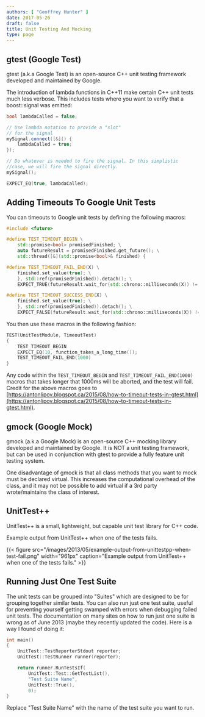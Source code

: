 ```yaml
---
authors: [ "Geoffrey Hunter" ]
date: 2017-05-26
draft: false
title: Unit Testing And Mocking
type: page
---
```


## gtest (Google Test)

gtest (a.k.a Google Test) is an open-source C++ unit testing framework developed and maintained by Google.

The introduction of lambda functions in C++11 make certain C++ unit tests much less verbose. This includes tests where you want to verify that a boost::signal was emitted:

```c++    
bool lambdaCalled = false;

// Use lambda notation to provide a "slot"
// for the signal
mySignal.connect([&]() {
    lambdaCalled = true;
});

// Do whatever is needed to fire the signal. In this simplistic
//case, we will fire the signal directly.
mySignal();

EXPECT_EQ(true, lambdaCalled);
```

## Adding Timeouts To Google Unit Tests

You can timeouts to Google unit tests by defining the following macros:

```c++    
#include <future>

#define TEST_TIMEOUT_BEGIN \
    std::promise<bool> promisedFinished; \
    auto futureResult = promisedFinished.get_future(); \
    std::thread([&](std::promise<bool>& finished) {

#define TEST_TIMEOUT_FAIL_END(X) \
    finished.set_value(true); \
    }, std::ref(promisedFinished)).detach(); \
    EXPECT_TRUE(futureResult.wait_for(std::chrono::milliseconds(X)) != std::future_status::timeout);

#define TEST_TIMEOUT_SUCCESS_END(X) \
    finished.set_value(true); \
    }, std::ref(promisedFinished)).detach(); \
    EXPECT_FALSE(futureResult.wait_for(std::chrono::milliseconds(X)) != std::future_status::timeout);
```

You then use these macros in the following fashion:

```c++    
TEST(UnitTestModule, TimeoutTest)
{
    TEST_TIMEOUT_BEGIN
    EXPECT_EQ(10, function_takes_a_long_time());
    TEST_TIMEOUT_FAIL_END(1000)
}
```

Any code within the `TEST_TIMEOUT_BEGIN` and `TEST_TIMEOUT_FAIL_END(1000)` macros that takes longer that 1000ms will be aborted, and the test will fail. Credit for the above macros goes to [https://antonlipov.blogspot.ca/2015/08/how-to-timeout-tests-in-gtest.html](https://antonlipov.blogspot.ca/2015/08/how-to-timeout-tests-in-gtest.html).

## gmock (Google Mock)

gmock (a.k.a Google Mock) is an open-source C++ mocking library developed and maintained by Google. It is NOT a unit testing framework, but can be used  in conjunction with gtest to provide a fully feature unit testing system.

One disadvantage of gmock is that all class methods that you want to mock must be declared virtual. This increases the computational overhead of the class, and it may not be possible to add virtual if a 3rd party wrote/maintains the class of interest.

## UnitTest++

UnitTest++ is a small, lightweight, but capable unit test library for C++ code.

Example output from UnitTest++ when one of the tests fails.

{{< figure src="/images/2013/05/example-output-from-unittestpp-when-test-fail.png" width="961px" caption="Example output from UnitTest++ when one of the tests fails."  >}}

## Running Just One Test Suite

The unit tests can be grouped into "Suites" which are designed to be for grouping together similar tests. You can also run just one test suite, useful for preventing yourself getting swamped with errors when debugging failed unit tests. The documentation on many sites on how to run just one suite is wrong as of June 2013 (maybe they recently updated the code). Here is a way I found of doing it:

```c++    
int main()
{
    UnitTest::TestReporterStdout reporter;
    UnitTest::TestRunner runner(reporter);

    return runner.RunTestsIf(
        UnitTest::Test::GetTestList(),
        "Test Suite Name",
        UnitTest::True(),
        0);
}
```

Replace "Test Suite Name" with the name of the test suite you want to run.
